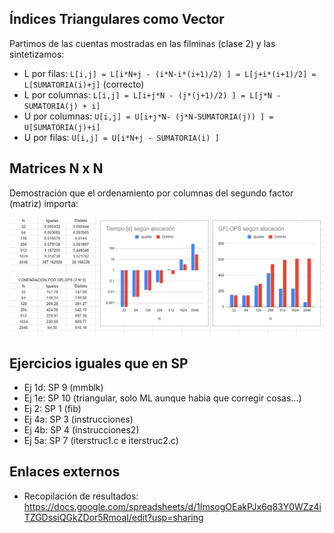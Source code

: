 ## Índices Triangulares como Vector
Partimos de las cuentas mostradas en las filminas (clase 2) y las sintetizamos:

* L por filas: ```L[i,j] = L[i*N+j - (i*N-i*(i+1)/2) ] = L[j+i*(i+1)/2] = L[SUMATORIA(i)+j]``` (correcto)
* L por columnas: ```L[i,j] = L[i+j*N - (j*(j+1)/2) ] = L[j*N - SUMATORIA(j) + i]```
* U por columnas: ```U[i,j] = U[i+j*N- (j*N-SUMATORIA(j)) ] = U[SUMATORIA(j)+i]```
* U por filas: ```U[i,j] = U[i*N+j - SUMATORIA(i) ]```

## Matrices N x N
Demostración que el ordenamiento por columnas del segundo factor (matriz) importa:

![link](./P1-E1-C.png)

## Ejercicios iguales que en SP
* Ej 1d: SP 9 (mmblk)
* Ej 1e: SP 10 (triangular, solo ML aunque habia que corregir cosas...)
* Ej 2: SP 1 (fib)
* Ej 4a: SP 3 (instrucciones)
* Ej 4b: SP 4 (instrucciones2)
* Ej 5a: SP 7 (iterstruc1.c e iterstruc2.c)

## Enlaces externos
* Recopilación de resultados: https://docs.google.com/spreadsheets/d/1ImsogOEakPJx6q83Y0WZz4iTZGDssiQGkZDor5RmoaI/edit?usp=sharing

